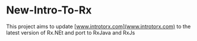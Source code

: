 # New-Intro-To-Rx

This project aims to update [www.introtorx.com](www.introtorx.com) to the latest version of Rx.NEt and port to RxJava and RxJs
